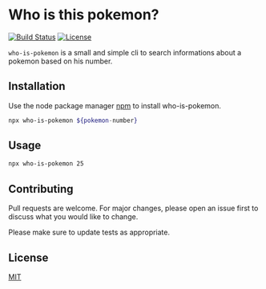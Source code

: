 # Who is this pokemon?

[![Build Status](https://travis-ci.org/samuelsilvadev/pokemon-cli.svg?branch=master)](https://travis-ci.org/samuelsilvadev/pokemon-cli) [![License](https://img.shields.io/github/license/samuelsilvadev/pokemon-cli.svg)](https://github.com/samuelsilvadev/pokemon-cli/blob/master/LICENSE)

`who-is-pokemon` is a small and simple cli to search informations about a pokemon based on his number.

## Installation

Use the node package manager [npm](https://www.npmjs.com/package/who-is-pokemon) to install who-is-pokemon.

```bash
npx who-is-pokemon ${pokemon-number}
```

## Usage

```bash
npx who-is-pokemon 25
```

## Contributing

Pull requests are welcome. For major changes, please open an issue first to discuss what you would like to change.

Please make sure to update tests as appropriate.

## License
[MIT](https://github.com/samuelsilvadev/pokemon-cli/blob/master/LICENSE)
